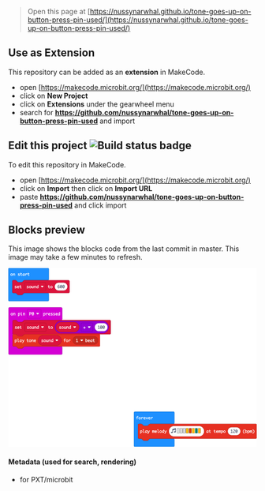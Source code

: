 
> Open this page at [https://nussynarwhal.github.io/tone-goes-up-on-button-press-pin-used/](https://nussynarwhal.github.io/tone-goes-up-on-button-press-pin-used/)

## Use as Extension

This repository can be added as an **extension** in MakeCode.

* open [https://makecode.microbit.org/](https://makecode.microbit.org/)
* click on **New Project**
* click on **Extensions** under the gearwheel menu
* search for **https://github.com/nussynarwhal/tone-goes-up-on-button-press-pin-used** and import

## Edit this project ![Build status badge](https://github.com/nussynarwhal/tone-goes-up-on-button-press-pin-used/workflows/MakeCode/badge.svg)

To edit this repository in MakeCode.

* open [https://makecode.microbit.org/](https://makecode.microbit.org/)
* click on **Import** then click on **Import URL**
* paste **https://github.com/nussynarwhal/tone-goes-up-on-button-press-pin-used** and click import

## Blocks preview

This image shows the blocks code from the last commit in master.
This image may take a few minutes to refresh.

![A rendered view of the blocks](https://github.com/nussynarwhal/tone-goes-up-on-button-press-pin-used/raw/master/.github/makecode/blocks.png)

#### Metadata (used for search, rendering)

* for PXT/microbit
<script src="https://makecode.com/gh-pages-embed.js"></script><script>makeCodeRender("{{ site.makecode.home_url }}", "{{ site.github.owner_name }}/{{ site.github.repository_name }}");</script>
